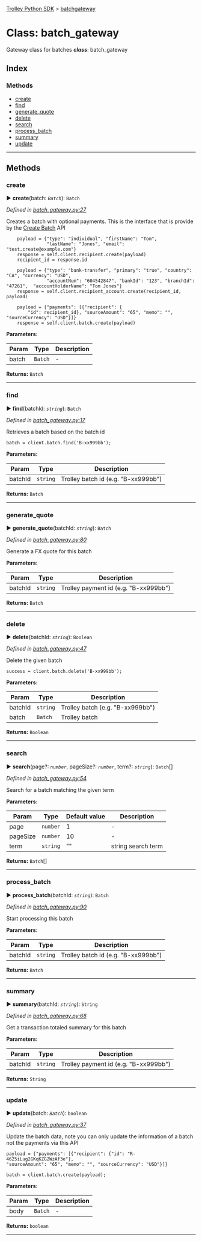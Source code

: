 [Trolley Python SDK](../README.md) > [batchgateway](../classes/batchgateway.md)



# Class: batch_gateway


Gateway class for batches
*__class__*: batch_gateway


## Index

### Methods

* [create](batchgateway.md#create)
* [find](batchgateway.md#find)
* [generate_quote](batchgateway.md#generate_quote)
* [delete](batchgateway.md#delete)
* [search](batchgateway.md#search)
* [process_batch](batchgateway.md#process_batch)
* [summary](batchgateway.md#summary)
* [update](batchgateway.md#update)



---
## Methods
<a id="create"></a>

###  create

► **create**(batch: *`Batch`*): `Batch`



*Defined in [batch_gateway.py:27](https://github.com/PaymentRails/python-sdk/tree/master/paymentrails/batch_gateway.py#L27)*



Creates a batch with optional payments. This is the interface that is provide by the [Create Batch](http://docs.paymentrails.com/api/#create-a-batch) API

        payload = {"type": "individual", "firstName": "Tom",
                   "lastName": "Jones", "email": "test.create@example.com"}
        response = self.client.recipient.create(payload)
        recipient_id = response.id

        payload = {"type": "bank-transfer", "primary": "true", "country": "CA", "currency": "USD",
                   "accountNum": "604542847", "bankId": "123", "branchId": "47261",  "accountHolderName": "Tom Jones"}
        response = self.client.recipient_account.create(recipient_id, payload)

        payload = {"payments": [{"recipient": {
            "id": recipient_id}, "sourceAmount": "65", "memo": "", "sourceCurrency": "USD"}]}
        response = self.client.batch.create(payload)



**Parameters:**

| Param | Type | Description |
| ------ | ------ | ------ |
| batch | `Batch`   |  - |





**Returns:** `Batch`





___

<a id="find"></a>

###  find

► **find**(batchId: *`string`*): `Batch`



*Defined in [batch_gateway.py:17](https://github.com/PaymentRails/python-sdk/tree/master/paymentrails/batch_gateway.py#L17)*



Retrieves a batch based on the batch id

    batch = client.batch.find('B-xx999bb');


**Parameters:**

| Param | Type | Description |
| ------ | ------ | ------ |
| batchId | `string`   |  Trolley batch id (e.g. "B-xx999bb") |





**Returns:** `Batch`





___

<a id="generate_quote"></a>

###  generate_quote

► **generate_quote**(batchId: *`string`*): `Batch`



*Defined in [batch_gateway.py:80](https://github.com/PaymentRails/python-sdk/tree/master/paymentrails/batch_gateway.py#L80)*



Generate a FX quote for this batch


**Parameters:**

| Param | Type | Description |
| ------ | ------ | ------ |
| batchId | `string`   |  Trolley payment id (e.g. "B-xx999bb") |





**Returns:** `Batch`


___

<a id="delete"></a>

###  delete

► **delete**(batchId: *`string`*): `Boolean`


*Defined in [batch_gateway.py:47](https://github.com/PaymentRails/python-sdk/tree/master/paymentrails/batch_gateway.py#L47)*



Delete the given batch

    success = client.batch.delete('B-xx999bb');


**Parameters:**

| Param | Type | Description |
| ------ | ------ | ------ |
| batchId | `string`   |  Trolley batch (e.g. "B-xx999bb") |
| batch | `Batch`   |  Trolley batch |




**Returns:** `Boolean`





___

<a id="search"></a>

###  search

► **search**(page?: *`number`*, pageSize?: *`number`*, term?: *`string`*): `Batch`[]



*Defined in [batch_gateway.py:54](https://github.com/PaymentRails/python-sdk/tree/master/paymentrails/batch_gateway.py#L54)*



Search for a batch matching the given term


**Parameters:**

| Param | Type | Default value | Description |
| ------ | ------ | ------ | ------ |
| page | `number`  | 1 |   - |
| pageSize | `number`  | 10 |   - |
| term | `string`  | &quot;&quot; |   string search term |





**Returns:** `Batch`[]





___

<a id="process_batch"></a>

###  process_batch

► **process_batch**(batchId: *`string`*): `Batch`



*Defined in [batch_gateway.py:90](https://github.com/PaymentRails/python-sdk/tree/master/paymentrails/batch_gateway.py#L90)*



Start processing this batch


**Parameters:**

| Param | Type | Description |
| ------ | ------ | ------ |
| batchId | `string`   |  Trolley batch id (e.g. "B-xx999bb") |





**Returns:** `Batch`





___

<a id="summary"></a>

###  summary

► **summary**(batchId: *`string`*): `String`



*Defined in [batch_gateway.py:68](https://github.com/PaymentRails/python-sdk/tree/master/paymentrails/batch_gateway.py#L68)*



Get a transaction totaled summary for this batch


**Parameters:**

| Param | Type | Description |
| ------ | ------ | ------ |
| batchId | `string`   |  Trolley payment id (e.g. "B-xx999bb") |





**Returns:** `String`





___

<a id="update"></a>

###  update

► **update**(batch: *`Batch`*): `boolean`



*Defined in [batch_gateway.py:37](https://github.com/PaymentRails/python-sdk/tree/master/paymentrails/batch_gateway.py#L37)*



Update the batch data, note you can only update the information of a batch not the payments via this API

    payload = {"payments": [{"recipient": {"id": "R-4625iLug2GKqKZG2WzAf3e"},
    "sourceAmount": "65", "memo": "", "sourceCurrency": "USD"}]}

    batch = client.batch.create(payload);


**Parameters:**

| Param | Type | Description |
| ------ | ------ | ------ |
| body | `Batch`   |  - |





**Returns:** `boolean`





___


